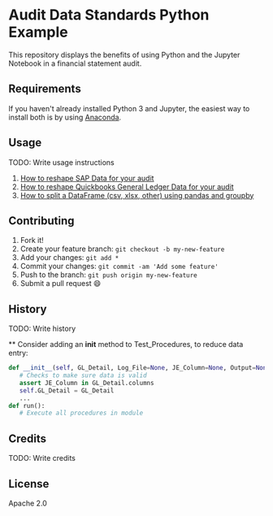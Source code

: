 # Audit Data Standards Python Example

This repository displays the benefits of using Python and the Jupyter Notebook in a financial statement audit.

## Requirements

If you haven't already installed Python 3 and Jupyter, the easiest way to install both is by using [Anaconda](https://www.anaconda.com/distribution/).

## Usage

TODO: Write usage instructions
1. [How to reshape SAP Data for your
   audit](https://github.com/AICPA-AuditDataAnalytics2018/ADS---Python-Example-/blob/master/samples/reshape_rename_sap_data.ipynb)
2. [How to reshape Quickbooks General Ledger Data for your audit](https://github.com/AICPA-AuditDataAnalytics2018/ADS---Python-Example-/blob/master/samples/quickbooksGLtoDatabase.py)
3. [How to split a DataFrame (csv, xlsx, other) using pandas and
   groupby](https://github.com/AICPA-AuditDataAnalytics2018/ADS---Python-Example-/blob/master/samples/Split%20Dataframe%20with%20Groupby.ipynb)

## Contributing

1. Fork it!
2. Create your feature branch: `git checkout -b my-new-feature`
3. Add your changes: `git add *`
4. Commit your changes: `git commit -am 'Add some feature'`
5. Push to the branch: `git push origin my-new-feature`
6. Submit a pull request :smile:

## History

TODO: Write history

** Consider adding an __init__ method to Test_Procedures, to reduce data entry:
```python
def __init__(self, GL_Detail, Log_File=None, JE_Column=None, Output=None):
   # Checks to make sure data is valid
   assert JE_Column in GL_Detail.columns
   self.GL_Detail = GL_Detail
   ...
def run():
   # Execute all procedures in module
```

## Credits

TODO: Write credits

## License

Apache 2.0

